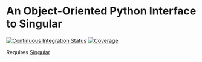 # An Object-Oriented Python Interface to Singular

[![Continuous Integration Status](https://github.com/GDeLaurentis/syngular/actions/workflows/continuous_integration.yml/badge.svg)](https://github.com/GDeLaurentis/syngular/actions)
[![Coverage](https://img.shields.io/badge/Coverage-91%25-green?labelColor=2a2f35)](https://github.com/GDeLaurentis/syngular/actions)

Requires [Singular](https://www.singular.uni-kl.de/)
